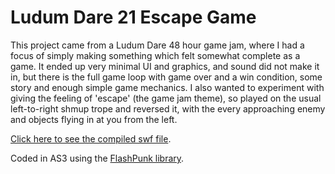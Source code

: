 Ludum Dare 21 Escape Game
=========================

This project came from a Ludum Dare 48 hour game jam, where I had a focus of simply making something which felt somewhat complete as a game.  It ended up very minimal UI and graphics, and sound did not make it in, but there is the full game loop with game over and a win condition, some story and enough simple game mechanics.
I also wanted to experiment with giving the feeling of 'escape' (the game jam theme), so played on the usual left-to-right shmup trope and reversed it, with the every approaching enemy and objects flying in at you from the left.

[Click here to see the compiled swf file](http://dl.dropbox.com/u/38929183/LudumDare21/LudumDare21.swf).

Coded in AS3 using the [FlashPunk library](https://github.com/Rolpege/FlashPunk).